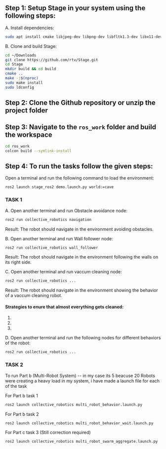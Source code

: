 ## Step 1: Setup Stage in your system using the following steps:

A. Install dependencies:

```bash
sudo apt install cmake libjpeg-dev libpng-dev libfltk1.3-dev libx11-dev libxt-dev libltdl-dev
```

B. Clone and build Stage:

```bash
cd ~/Downloads
git clone https://github.com/rtv/Stage.git
cd Stage
mkdir build && cd build
cmake ..
make -j$(nproc)
sudo make install
sudo ldconfig
```

## Step 2: Clone the Github repository or unzip the project folder

## Step 3: Navigate to the `ros_work` folder and build the workspace

```bash
cd ros_work
colcon build --symlink-install 
```
## Step 4: To run the tasks follow the given steps:

Open a terminal and run the following command to load the environment:

```bash
ros2 launch stage_ros2 demo.launch.py world:=cave
```

### TASK 1

A. Open another terminal and run Obstacle avoidance node:

```bash
ros2 run collective_robotics navigation
```

Result: The robot should navigate in the environment avoiding obstacles.

B. Open another terminal and run Wall follower node:

```bash
ros2 run collective_robotics wall_follower
```

Result: The robot should navigate in the environment following the walls on its right side.

C. Open another terminal and run vaccum cleaning node:

```bash
ros2 run collective_robotics ...
```

Result: The robot should navigate in the environment showing the behavior of a vaccum cleaning robot.

#### Strategies to enure  that almost everything gets cleaned:

1.
2.
3.

D. Open another terminal and run the following nodes for different behaviors of the robot:

```bash
ros2 run collective_robotics ...
```

### TASK 2

To run Part b (Multi-Robot System) -- in my case its 5 beacuse 20 Robots were creating a heavy load in my system, i have made a launch file for each of the task 

For Part b task 1

```bash
ros2 launch collective_robotics multi_robot_behavior.launch.py
```
For Part b task 2

```bash
ros2 launch collective_robotics multi_robot_behavior_wait.launch.py
```
For Part c task 3 (Still correction required)

```bash
ros2 launch collective_robotics multi_robot_swarm_aggregate.launch.py
```

